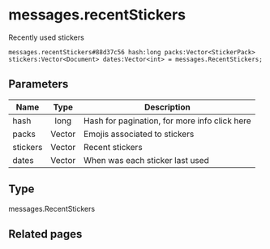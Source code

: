 # messages.recentStickers
Recently used stickers

```
messages.recentStickers#88d37c56 hash:long packs:Vector<StickerPack> stickers:Vector<Document> dates:Vector<int> = messages.RecentStickers;
```

## Parameters
| Name | Type | Description |
| ---- | :----: | ----------- |
| hash | long | Hash for pagination, for more info click here |
| packs | Vector<StickerPack> | Emojis associated to stickers |
| stickers | Vector<Document> | Recent stickers |
| dates | Vector<int> | When was each sticker last used |


## Type
messages.RecentStickers

## Related pages
